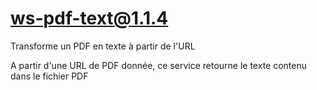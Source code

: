# ws-pdf-text@1.1.4

Transforme un PDF en texte à partir de l'URL

A partir d'une URL de PDF donnée, ce service retourne le texte contenu dans le fichier PDF
